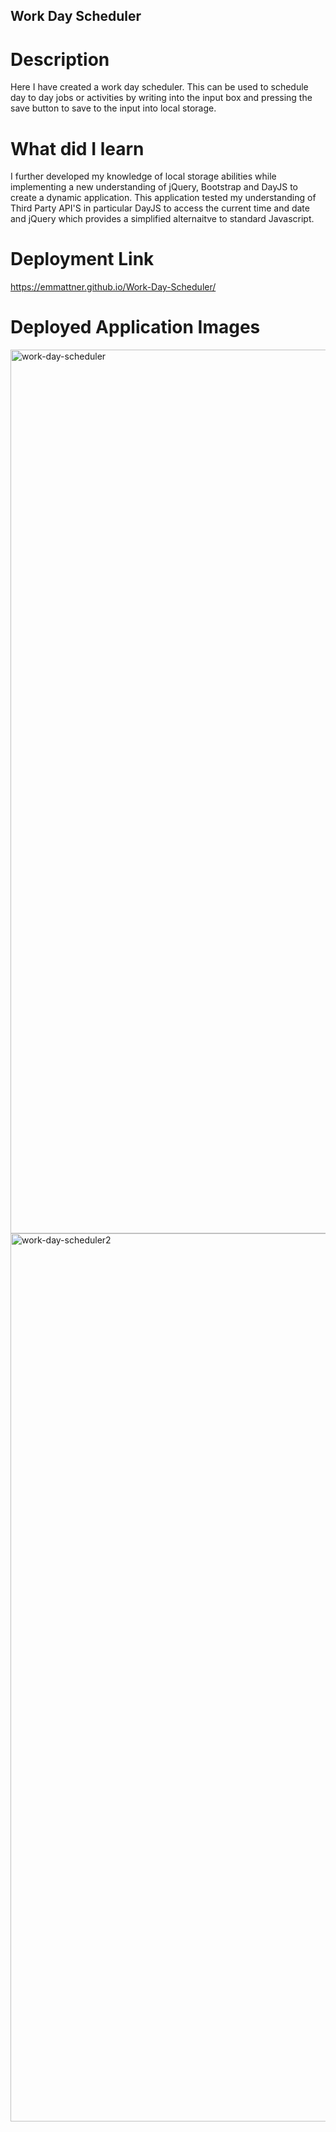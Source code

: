 ## Work Day Scheduler

# Description
Here I have created a work day scheduler. This can be used to schedule day to day jobs or activities by writing into the input box and pressing the save button to save to the input into local storage. 

# What did I learn

I further developed my knowledge of local storage abilities while implementing a new understanding of jQuery, Bootstrap and DayJS to create a dynamic application.
This application tested my understanding of Third Party API'S in particular DayJS to access the current time and date and jQuery which provides a simplified alternaitve to standard Javascript.

# Deployment Link

 https://emmattner.github.io/Work-Day-Scheduler/
 
 # Deployed Application Images

<img width="1414" alt="work-day-scheduler" src="https://user-images.githubusercontent.com/78684306/113718224-968ad180-972b-11eb-97ce-03d850ead16f.png"> <img width="1421" alt="work-day-scheduler2" src="https://user-images.githubusercontent.com/78684306/113718261-9ee30c80-972b-11eb-90d6-baf7301282aa.png">



